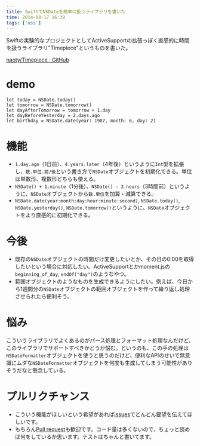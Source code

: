 ```yaml
---
title: SwiftでNSDateを簡単に扱うライブラリを書いた
time: 2014-08-17 16:39
tags: ['oss']
---
```


Swiftの実験的なプロジェクトとしてActiveSupportの拡張っぽく直感的に時間を扱うライブラリ"Timepiece"というものを書いた。

[naoty/Timepiece · GitHub](https://github.com/naoty/Timepiece)

# demo

```
let today = NSDate.today()
let tomorrow = NSDate.tomorrow()
let dayAfterTomorrow = tomorrow + 1.day
let dayBeforeYesterday = 2.days.ago
let birthday = NSDate.date(year: 1987, month: 6, day: 2)
```

# 機能

- `1.day.ago`（1日前）、`4.years.later`（4年後）というように`Int`型を拡張し、`数.単位.前/後`という書き方で`NSDate`オブジェクトを初期化できる。単位は単数形、複数形どちらも使える。
- `NSDate() + 1.minute`（1分後）、`NSDate() - 3.hours`（3時間前）というように、`NSDate`オブジェクトから`数.単位`を加算・減算できる。
- `NSDate.date(year:month:day:hour:minute:second)`, `NSDate.today()`, `NSDate.yesterday()`, `NSDate.tomorrow()`というように、`NSDate`オブジェクトをより直感的に初期化できる。

# 今後

- 既存の`NSDate`オブジェクトの時間だけ変更したいとか、その日の0:00を取得したいという場合に対応したい。ActiveSupportとかmoment.jsの`beginning_of_day`, `endOf("day")`のようなやつ。
- 範囲オブジェクトのようなものを生成できるようにしたい。例えば、今日から1週間分の`NSDate`オブジェクトの範囲オブジェクトを作って繰り返し処理させられたら便利そう。

# 悩み

こういうライブラリでよくあるのがパース処理とフォーマット処理なんだけど、このライブラリでサポートすべきかどうか悩む。というのも、この手の処理は`NSDateFormatter`オブジェクトを使うと思うのだけど、便利なAPIのせいで無意識にムダな`NSDateFormatter`オブジェクトを何度も生成してしまう可能性がありそうだなと懸念している。

# プルリクチャンス

- こういう機能がほしいという希望があれば[issues](https://github.com/naoty/Timepiece/issues)でどんどん要望を伝えてほしいです。
- もちろん[Pull request](https://github.com/naoty/Timepiece/pulls)も歓迎です。コード量は多くないので、ちょっと読めば何をしているか思います。テストはちゃんと書いてます。
